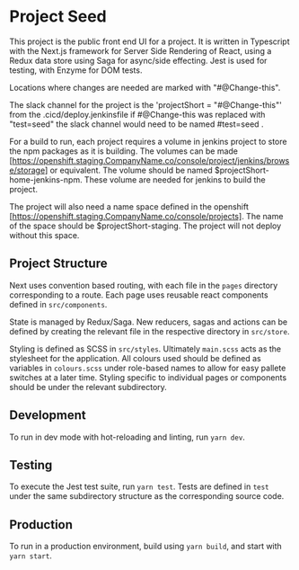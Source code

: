 # Project Seed

This project is the public front end UI for a project. It is written in Typescript with the Next.js framework for Server Side Rendering of React, using a Redux data store using Saga for async/side effecting. Jest is used for testing, with Enzyme for DOM tests.

Locations where changes are needed are marked with "#@Change-this".

The slack channel for the project is the 'projectShort = "#@Change-this"' from the .cicd/deploy.jenkinsfile if #@Change-this was replaced with "test=seed" the slack channel would need to be named #test=seed .

For a build to run, each project requires a volume in jenkins project to store the npm packages as it is building. The volumes can be made [https://openshift.staging.CompanyName.co/console/project/jenkins/browse/storage] or equivalent. The volume should be named $projectShort-home-jenkins-npm.
These volume are needed for jenkins to build the project.

The project will also need a name space defined in the openshift [https://openshift.staging.CompanyName.co/console/projects]. The name of the space should be $projectShort-staging. The project will not deploy without this space.


## Project Structure

Next uses convention based routing, with each file in the `pages` directory corresponding to a route. Each page uses reusable react components defined in `src/components`.

State is managed by Redux/Saga. New reducers, sagas and actions can be defined by creating the relevant file in the respective directory in `src/store`.

Styling is defined as SCSS in `src/styles`. Ultimately `main.scss` acts as the stylesheet for the application. All colours used should be defined as variables in `colours.scss` under role-based names to allow for easy pallete switches at a later time. Styling specific to individual pages or components should be under the relevant subdirectory.

## Development

To run in dev mode with hot-reloading and linting, run `yarn dev`.

## Testing

To execute the Jest test suite, run `yarn test`. Tests are defined in `test` under the same subdirectory structure as the corresponding source code.

## Production

To run in a production environment, build using `yarn build`, and start with `yarn start`.